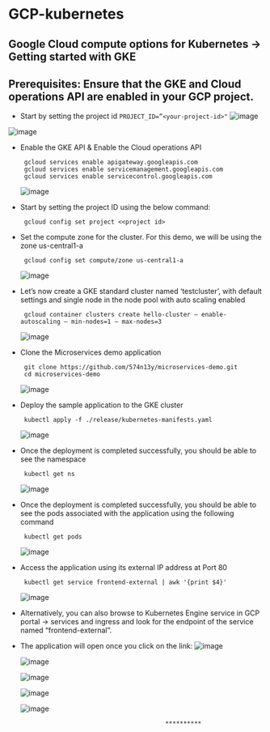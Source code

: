 # GCP-kubernetes
 ## Google Cloud compute options for Kubernetes -> Getting started with GKE

 ## Prerequisites: Ensure that the GKE and Cloud operations API are enabled in your GCP project.
   - Start by setting the project id
    ```
    PROJECT_ID=”<your-project-id>"
    ```
   ![image](https://github.com/574n13y/GCP-kubernetes/assets/35293085/95e824c2-c84b-42f4-b8a1-f65dda99ddc5)
   
   ![image](https://github.com/574n13y/GCP-kubernetes/assets/35293085/90bab7c5-b094-4de5-b21b-7c666cc8b421)


  - Enable the GKE API & Enable the Cloud operations API
    ```
     gcloud services enable apigateway.googleapis.com
     gcloud services enable servicemanagement.googleapis.com
     gcloud services enable servicecontrol.googleapis.com
    ```
    ![image](https://github.com/574n13y/GCP-kubernetes/assets/35293085/cb8a9b98-4839-4bed-83f7-d22d95d8ffc0)

  - Start by setting the project ID using the below command:
    ```
     gcloud config set project <<project id>
    ```
  - Set the compute zone for the cluster. For this demo, we will be using the zone us-central1-a
    ```
     gcloud config set compute/zone us-central1-a
    ```
    ![image](https://github.com/574n13y/GCP-kubernetes/assets/35293085/b1cccc10-5e27-4717-9c42-d76f47bbfa4b)

  - Let’s now create a GKE standard cluster named ‘testcluster’, with default settings and single node in the node pool with auto scaling enabled
    ```
     gcloud container clusters create hello-cluster — enable-autoscaling — min-nodes=1 — max-nodes=3
    ```
    ![image](https://github.com/574n13y/GCP-kubernetes/assets/35293085/94042d4d-5e63-426d-b92a-42cb5597a102)

  - Clone the Microservices demo application
    ```
     git clone https://github.com/574n13y/microservices-demo.git
     cd microservices-demo
    ```
    ![image](https://github.com/574n13y/GCP-kubernetes/assets/35293085/9f705a78-88a8-4bed-a1c1-7c24cdb127ca)

  - Deploy the sample application to the GKE cluster
    ```
     kubectl apply -f ./release/kubernetes-manifests.yaml
    ```
    ![image](https://github.com/574n13y/GCP-kubernetes/assets/35293085/a333e148-ecca-432a-b645-80610a5e1e13)

  - Once the deployment is completed successfully, you should be able to see the namespace
    ```
     kubectl get ns
    ```
    ![image](https://github.com/574n13y/GCP-kubernetes/assets/35293085/4cad0116-0214-4817-8a3c-36f832813ad9)

  - Once the deployment is completed successfully, you should be able to see the pods associated with the application using the following command
    ```
     kubectl get pods
    ```
    ![image](https://github.com/574n13y/GCP-kubernetes/assets/35293085/4f756966-f520-420a-86eb-554c4cc19256)

  - Access the application using its external IP address at Port 80
    ```
     kubectl get service frontend-external | awk '{print $4}'
    ```
     ![image](https://github.com/574n13y/GCP-kubernetes/assets/35293085/c274bfca-0286-414d-a6d6-63ff31c746c6)
    
  - Alternatively, you can also browse to Kubernetes Engine service in GCP portal -> services and ingress and look for the endpoint of the service named “frontend-external”.
  - The application will open once you click on the link:
     ![image](https://github.com/574n13y/GCP-kubernetes/assets/35293085/6e439604-146b-4b85-8832-193b1f6f062b)
    
     ![image](https://github.com/574n13y/GCP-kubernetes/assets/35293085/6ad7e8c8-1704-42a8-98d2-4c6240a06342)
    
     ![image](https://github.com/574n13y/GCP-kubernetes/assets/35293085/356bbc13-606b-4b5e-9737-3078e0e9c274)

     ![image](https://github.com/574n13y/GCP-kubernetes/assets/35293085/637cd947-96c9-42ca-8624-06bc27a8a14b)

     ![image](https://github.com/574n13y/GCP-kubernetes/assets/35293085/53c7d7ae-13bf-4a34-aa4e-ab7fc9c60207)


                                                **********

